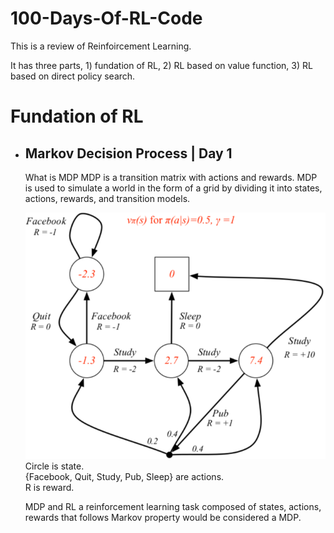 100-Days-Of-RL-Code
===

This is a review of Reinfoircement Learning.

It has three parts, 1) fundation of RL, 2) RL based on value function, 3) RL based on direct policy search.

# Fundation of RL

- ## Markov Decision Process | Day 1

  What is MDP
  MDP is a transition matrix with actions and rewards.
  MDP is used to simulate a world in the form of a grid by dividing it into states, actions, rewards, and transition models.
  
  ![image](https://github.com/ccjameslai/100-Days-Of-RL-Code/blob/master/Info_graph/MDP.png)
  Circle is state.<br>
  {Facebook, Quit, Study, Pub, Sleep} are actions.<br>
  R is reward.

  MDP and RL
  a reinforcement learning task composed of states, actions, rewards that follows Markov property would be considered a MDP.
